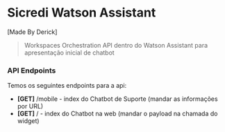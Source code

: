 # Sicredi Watson Assistant

[Made By Derick]

> Workspaces Orchestration API dentro do Watson Assistant para apresentação inicial de chatbot

### API Endpoints

Temos os seguintes endpoints para a api:

-   **[GET]** /mobile - index do Chatbot de Suporte (mandar as informações por URL)
-   **[GET]** / - index do Chatbot na web (mandar o payload na chamada do widget)

```

```

